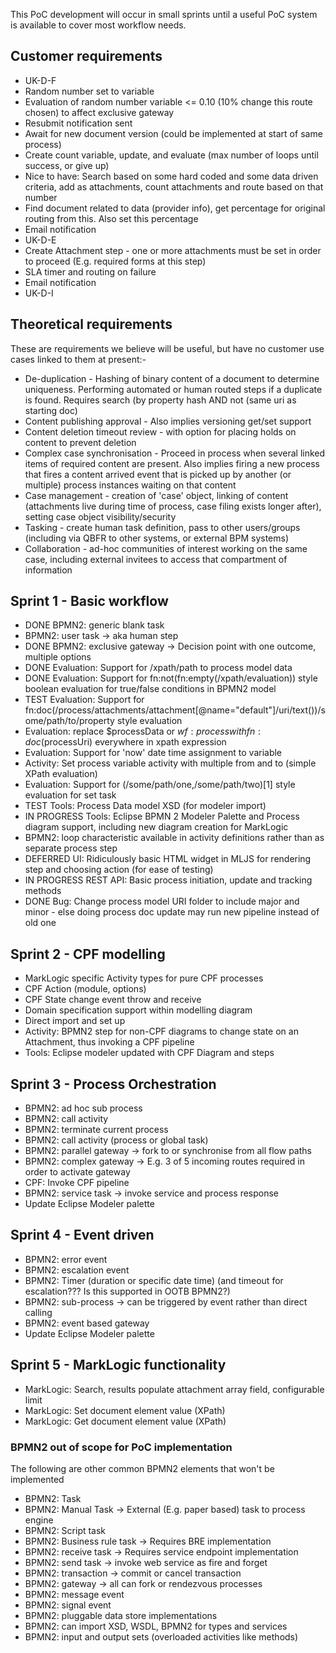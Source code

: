 This PoC development will occur in small sprints until a useful PoC system is available to cover most workflow needs.

## Customer requirements

- UK-D-F
 - Random number set to variable
 - Evaluation of random number variable <= 0.10 (10% change this route chosen) to affect exclusive gateway
 - Resubmit notification sent
 - Await for new document version (could be implemented at start of same process)
 - Create count variable, update, and evaluate (max number of loops until success, or give up)
 - Nice to have: Search based on some hard coded and some data driven criteria, add as attachments, count attachments and route based on that number
 - Find document related to data (provider info), get percentage for original routing from this. Also set this percentage
 - Email notification
- UK-D-E
 - Create Attachment step - one or more attachments must be set in order to proceed (E.g. required forms at this step)
 - SLA timer and routing on failure
 - Email notification
- UK-D-I

## Theoretical requirements

These are requirements we believe will be useful, but have no customer use cases linked to them at present:-

- De-duplication - Hashing of binary content of a document to determine uniqueness. Performing automated or human routed
steps if a duplicate is found. Requires search (by property hash AND not (same uri as starting doc)
- Content publishing approval - Also implies versioning get/set support
- Content deletion timeout review - with option for placing holds on content to prevent deletion
- Complex case synchronisation - Proceed in process when several linked items of required content are present. Also implies firing a new process that fires a content arrived event that is picked up by another (or multiple) process instances waiting on that content
- Case management - creation of 'case' object, linking of content (attachments live during time of process, case filing exists longer after), setting case object visibility/security
- Tasking - create human task definition, pass to other users/groups (including via QBFR to other systems, or external BPM systems)
- Collaboration - ad-hoc communities of interest working on the same case, including external invitees to access that compartment of information

## Sprint 1 - Basic workflow

- DONE BPMN2: generic blank task
- BPMN2: user task -> aka human step
- DONE BPMN2: exclusive gateway -> Decision point with one outcome, multiple options
- DONE Evaluation: Support for /xpath/path to process model data
- DONE Evaluation: Support for fn:not(fn:empty(/xpath/evaluation)) style boolean evaluation for true/false conditions in BPMN2 model
- TEST Evaluation: Support for fn:doc(/process/attachments/attachment[@name="default"]/uri/text())/some/path/to/property style evaluation
- Evaluation: replace $processData or $wf:process with fn:doc($processUri) everywhere in xpath expression
- Evaluation: Support for 'now' date time assignment to variable
- Activity: Set process variable activity with multiple from and to (simple XPath evaluation)
- Evaluation: Support for (/some/path/one,/some/path/two)[1] style evaluation for set task
- TEST Tools: Process Data model XSD (for modeler import)
- IN PROGRESS Tools: Eclipse BPMN 2 Modeler Palette and Process diagram support, including new diagram creation for MarkLogic
- BPMN2: loop characteristic available in activity definitions rather than as separate process step
- DEFERRED UI: Ridiculously basic HTML widget in MLJS for rendering step and choosing action (for ease of testing)
- IN PROGRESS REST API: Basic process initiation, update and tracking methods
- DONE Bug: Change process model URI folder to include major and minor - else doing process doc update may run new pipeline instead of old one

## Sprint 2 - CPF modelling

- MarkLogic specific Activity types for pure CPF processes
 - CPF Action (module, options)
 - CPF State change event throw and receive
- Domain specification support within modelling diagram
- Direct import and set up
- Activity: BPMN2 step for non-CPF diagrams to change state on an Attachment, thus invoking a CPF pipeline
- Tools: Eclipse modeler updated with CPF Diagram and steps

## Sprint 3 - Process Orchestration

- BPMN2: ad hoc sub process
- BPMN2: call activity
- BPMN2: terminate current process
- BPMN2: call activity (process or global task)
- BPMN2: parallel gateway -> fork to or synchronise from all flow paths
- BPMN2: complex gateway -> E.g. 3 of 5 incoming routes required in order to activate gateway
- CPF: Invoke CPF pipeline
- BPMN2: service task -> invoke service and process response
- Update Eclipse Modeler palette

## Sprint 4 - Event driven

- BPMN2: error event
- BPMN2: escalation event
- BPMN2: Timer (duration or specific date time) (and timeout for escalation??? Is this supported in OOTB BPMN2?)
- BPMN2: sub-process -> can be triggered by event rather than direct calling
- BPMN2: event based gateway
- Update Eclipse Modeler palette

## Sprint 5 - MarkLogic functionality

- MarkLogic: Search, results populate attachment array field, configurable limit
- MarkLogic: Set document element value (XPath)
- MarkLogic: Get document element value (XPath)

### BPMN2 out of scope for PoC implementation

The following are other common BPMN2 elements that won't be implemented

- BPMN2: Task
- BPMN2: Manual Task -> External (E.g. paper based) task to process engine
- BPMN2: Script task
- BPMN2: Business rule task -> Requires BRE implementation
- BPMN2: receive task -> Requires service endpoint implementation
- BPMN2: send task -> invoke web service as fire and forget
- BPMN2: transaction -> commit or cancel transaction
- BPMN2: gateway -> all can fork or rendezvous processes
- BPMN2: message event
- BPMN2: signal event
- BPMN2: pluggable data store implementations
- BPMN2: can import XSD, WSDL, BPMN2 for types and services
- BPMN2: input and output sets (overloaded activities like methods)
